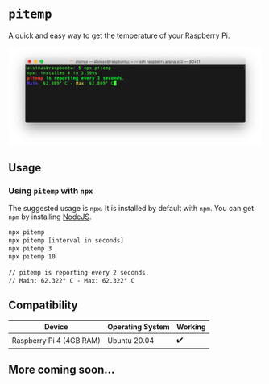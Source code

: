 # `pitemp`

A quick and easy way to get the temperature of your Raspberry Pi.

![pitemp screenshot](/screenshot.png)

## Usage

### Using `pitemp` with `npx`

The suggested usage is `npx`. It is installed by default with `npm`. You can get `npm` by installing [NodeJS](https://nodejs.org/en/).

```
npx pitemp
npx pitemp [interval in seconds]
npx pitemp 3
npx pitemp 10

// pitemp is reporting every 2 seconds.
// Main: 62.322° C - Max: 62.322° C
```

## Compatibility

| Device                   | Operating System | Working |
| ------------------------ | ---------------- | ------- |
| Raspberry Pi 4 (4GB RAM) | Ubuntu 20.04     | ✔️      |

## More coming soon...
